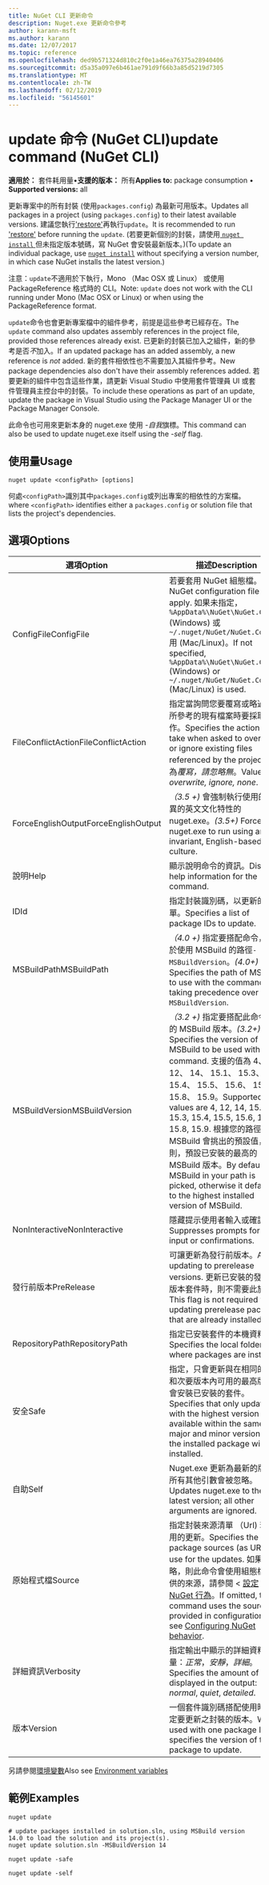 ```yaml
---
title: NuGet CLI 更新命令
description: Nuget.exe 更新命令參考
author: karann-msft
ms.author: karann
ms.date: 12/07/2017
ms.topic: reference
ms.openlocfilehash: ded9b571324d810c2f0e1a46ea76375a28940406
ms.sourcegitcommit: d5a35a097e6b461ae791d9f66b3a85d5219d7305
ms.translationtype: MT
ms.contentlocale: zh-TW
ms.lasthandoff: 02/12/2019
ms.locfileid: "56145601"
---
```

# <a name="update-command-nuget-cli"></a><span data-ttu-id="c0349-103">update 命令 (NuGet CLI)</span><span class="sxs-lookup"><span data-stu-id="c0349-103">update command (NuGet CLI)</span></span>

<span data-ttu-id="c0349-104">**適用於：** 套件耗用量&bullet;**支援的版本：** 所有</span><span class="sxs-lookup"><span data-stu-id="c0349-104">**Applies to:** package consumption &bullet; **Supported versions:** all</span></span>

<span data-ttu-id="c0349-105">更新專案中的所有封裝 (使用`packages.config`) 為最新可用版本。</span><span class="sxs-lookup"><span data-stu-id="c0349-105">Updates all packages in a project (using `packages.config`) to their latest available versions.</span></span> <span data-ttu-id="c0349-106">建議您執行['restore'](cli-ref-restore.md)再執行`update`。</span><span class="sxs-lookup"><span data-stu-id="c0349-106">It is recommended to run ['restore'](cli-ref-restore.md) before running the `update`.</span></span> <span data-ttu-id="c0349-107">(若要更新個別的封裝，請使用[ `nuget install` ](cli-ref-install.md)但未指定版本號碼，寫 NuGet 會安裝最新版本。)</span><span class="sxs-lookup"><span data-stu-id="c0349-107">(To update an individual package, use [`nuget install`](cli-ref-install.md) without specifying a version number, in which case NuGet installs the latest version.)</span></span>

<span data-ttu-id="c0349-108">注意：`update`不適用於下執行，Mono （Mac OSX 或 Linux） 或使用 PackageReference 格式時的 CLI。</span><span class="sxs-lookup"><span data-stu-id="c0349-108">Note: `update` does not work with the CLI running under Mono (Mac OSX or Linux) or when using the PackageReference format.</span></span>

<span data-ttu-id="c0349-109">`update`命令也會更新專案檔中的組件參考，前提是這些參考已經存在。</span><span class="sxs-lookup"><span data-stu-id="c0349-109">The `update` command also updates assembly references in the project file, provided those references already exist.</span></span> <span data-ttu-id="c0349-110">已更新的封裝已加入之組件，新的參考是否*不*加入。</span><span class="sxs-lookup"><span data-stu-id="c0349-110">If an updated package has an added assembly, a new reference is *not* added.</span></span> <span data-ttu-id="c0349-111">新的套件相依性也不需要加入其組件參考。</span><span class="sxs-lookup"><span data-stu-id="c0349-111">New package dependencies also don't have their assembly references added.</span></span> <span data-ttu-id="c0349-112">若要更新的組件中包含這些作業，請更新 Visual Studio 中使用套件管理員 UI 或套件管理員主控台中的封裝。</span><span class="sxs-lookup"><span data-stu-id="c0349-112">To include these operations as part of an update, update the package in Visual Studio using the Package Manager UI or the Package Manager Console.</span></span>

<span data-ttu-id="c0349-113">此命令也可用來更新本身的 nuget.exe 使用 *-自我*旗標。</span><span class="sxs-lookup"><span data-stu-id="c0349-113">This command can also be used to update nuget.exe itself using the *-self* flag.</span></span>

## <a name="usage"></a><span data-ttu-id="c0349-114">使用量</span><span class="sxs-lookup"><span data-stu-id="c0349-114">Usage</span></span>

```cli
nuget update <configPath> [options]
```

<span data-ttu-id="c0349-115">何處`<configPath>`識別其中`packages.config`或列出專案的相依性的方案檔。</span><span class="sxs-lookup"><span data-stu-id="c0349-115">where `<configPath>` identifies either a `packages.config` or solution file that lists the project's dependencies.</span></span>

## <a name="options"></a><span data-ttu-id="c0349-116">選項</span><span class="sxs-lookup"><span data-stu-id="c0349-116">Options</span></span>

| <span data-ttu-id="c0349-117">選項</span><span class="sxs-lookup"><span data-stu-id="c0349-117">Option</span></span> | <span data-ttu-id="c0349-118">描述</span><span class="sxs-lookup"><span data-stu-id="c0349-118">Description</span></span> |
| --- | --- |
| <span data-ttu-id="c0349-119">ConfigFile</span><span class="sxs-lookup"><span data-stu-id="c0349-119">ConfigFile</span></span> | <span data-ttu-id="c0349-120">若要套用 NuGet 組態檔。</span><span class="sxs-lookup"><span data-stu-id="c0349-120">The NuGet configuration file to apply.</span></span> <span data-ttu-id="c0349-121">如果未指定， `%AppData%\NuGet\NuGet.Config` (Windows) 或`~/.nuget/NuGet/NuGet.Config`用 (Mac/Linux)。</span><span class="sxs-lookup"><span data-stu-id="c0349-121">If not specified, `%AppData%\NuGet\NuGet.Config` (Windows) or `~/.nuget/NuGet/NuGet.Config` (Mac/Linux) is used.</span></span>|
| <span data-ttu-id="c0349-122">FileConflictAction</span><span class="sxs-lookup"><span data-stu-id="c0349-122">FileConflictAction</span></span> | <span data-ttu-id="c0349-123">指定當詢問您要覆寫或略過專案所參考的現有檔案時要採取的動作。</span><span class="sxs-lookup"><span data-stu-id="c0349-123">Specifies the action to take when asked to overwrite or ignore existing files referenced by the project.</span></span> <span data-ttu-id="c0349-124">值為*覆寫，請忽略無*。</span><span class="sxs-lookup"><span data-stu-id="c0349-124">Values are *overwrite, ignore, none*.</span></span> |
| <span data-ttu-id="c0349-125">ForceEnglishOutput</span><span class="sxs-lookup"><span data-stu-id="c0349-125">ForceEnglishOutput</span></span> | <span data-ttu-id="c0349-126">*（3.5 +)* 會強制執行使用的非變異的英文文化特性的 nuget.exe。</span><span class="sxs-lookup"><span data-stu-id="c0349-126">*(3.5+)* Forces nuget.exe to run using an invariant, English-based culture.</span></span> |
| <span data-ttu-id="c0349-127">說明</span><span class="sxs-lookup"><span data-stu-id="c0349-127">Help</span></span> | <span data-ttu-id="c0349-128">顯示說明命令的資訊。</span><span class="sxs-lookup"><span data-stu-id="c0349-128">Displays help information for the command.</span></span> |
| <span data-ttu-id="c0349-129">ID</span><span class="sxs-lookup"><span data-stu-id="c0349-129">Id</span></span> | <span data-ttu-id="c0349-130">指定封裝識別碼，以更新的清單。</span><span class="sxs-lookup"><span data-stu-id="c0349-130">Specifies a list of package IDs to update.</span></span> |
| <span data-ttu-id="c0349-131">MSBuildPath</span><span class="sxs-lookup"><span data-stu-id="c0349-131">MSBuildPath</span></span> | <span data-ttu-id="c0349-132">*（4.0 +)* 指定要搭配命令，優先於使用 MSBuild 的路徑`-MSBuildVersion`。</span><span class="sxs-lookup"><span data-stu-id="c0349-132">*(4.0+)* Specifies the path of MSBuild to use with the command, taking precedence over `-MSBuildVersion`.</span></span> |
| <span data-ttu-id="c0349-133">MSBuildVersion</span><span class="sxs-lookup"><span data-stu-id="c0349-133">MSBuildVersion</span></span> | <span data-ttu-id="c0349-134">*（3.2 +)* 指定要搭配此命令使用的 MSBuild 版本。</span><span class="sxs-lookup"><span data-stu-id="c0349-134">*(3.2+)* Specifies the version of MSBuild to be used with this command.</span></span> <span data-ttu-id="c0349-135">支援的值為 4、 12、 14、 15.1、 15.3、 15.4、 15.5、 15.6、 15.7，15.8、 15.9。</span><span class="sxs-lookup"><span data-stu-id="c0349-135">Supported values are 4, 12, 14, 15.1, 15.3, 15.4, 15.5, 15.6, 15.7, 15.8, 15.9.</span></span> <span data-ttu-id="c0349-136">根據您的路徑中的 MSBuild 會挑出的預設值，否則，預設已安裝的最高的 MSBuild 版本。</span><span class="sxs-lookup"><span data-stu-id="c0349-136">By default the MSBuild in your path is picked, otherwise it defaults to the highest installed version of MSBuild.</span></span> |
| <span data-ttu-id="c0349-137">NonInteractive</span><span class="sxs-lookup"><span data-stu-id="c0349-137">NonInteractive</span></span> | <span data-ttu-id="c0349-138">隱藏提示使用者輸入或確認。</span><span class="sxs-lookup"><span data-stu-id="c0349-138">Suppresses prompts for user input or confirmations.</span></span> |
| <span data-ttu-id="c0349-139">發行前版本</span><span class="sxs-lookup"><span data-stu-id="c0349-139">PreRelease</span></span> | <span data-ttu-id="c0349-140">可讓更新為發行前版本。</span><span class="sxs-lookup"><span data-stu-id="c0349-140">Allows updating to prerelease versions.</span></span> <span data-ttu-id="c0349-141">更新已安裝的發行前版本套件時，則不需要此旗標。</span><span class="sxs-lookup"><span data-stu-id="c0349-141">This flag is not required when updating prerelease packages that are already installed.</span></span> |
| <span data-ttu-id="c0349-142">RepositoryPath</span><span class="sxs-lookup"><span data-stu-id="c0349-142">RepositoryPath</span></span> | <span data-ttu-id="c0349-143">指定已安裝套件的本機資料夾。</span><span class="sxs-lookup"><span data-stu-id="c0349-143">Specifies the local folder where packages are installed.</span></span> |
| <span data-ttu-id="c0349-144">安全</span><span class="sxs-lookup"><span data-stu-id="c0349-144">Safe</span></span> | <span data-ttu-id="c0349-145">指定，只會更新與在相同的主要和次要版本內可用的最高版本將會安裝已安裝的套件。</span><span class="sxs-lookup"><span data-stu-id="c0349-145">Specifies that only updates with the highest version available within the same major and minor version as the installed package will be installed.</span></span> |
| <span data-ttu-id="c0349-146">自助</span><span class="sxs-lookup"><span data-stu-id="c0349-146">Self</span></span> | <span data-ttu-id="c0349-147">Nuget.exe 更新為最新的版本;所有其他引數會被忽略。</span><span class="sxs-lookup"><span data-stu-id="c0349-147">Updates nuget.exe to the latest version; all other arguments are ignored.</span></span> |
| <span data-ttu-id="c0349-148">原始程式檔</span><span class="sxs-lookup"><span data-stu-id="c0349-148">Source</span></span> | <span data-ttu-id="c0349-149">指定封裝來源清單 （Url) 若要使用的更新。</span><span class="sxs-lookup"><span data-stu-id="c0349-149">Specifies the list of package sources (as URLs) to use for the updates.</span></span> <span data-ttu-id="c0349-150">如果省略，則此命令會使用組態檔中提供的來源，請參閱 <<c0> [ 設定 NuGet 行為](../consume-packages/configuring-nuget-behavior.md)。</span><span class="sxs-lookup"><span data-stu-id="c0349-150">If omitted, the command uses the sources provided in configuration files, see [Configuring NuGet behavior](../consume-packages/configuring-nuget-behavior.md).</span></span> |
| <span data-ttu-id="c0349-151">詳細資訊</span><span class="sxs-lookup"><span data-stu-id="c0349-151">Verbosity</span></span> | <span data-ttu-id="c0349-152">指定輸出中顯示的詳細資料的數量：*正常*，*安靜*，*詳細*。</span><span class="sxs-lookup"><span data-stu-id="c0349-152">Specifies the amount of detail displayed in the output: *normal*, *quiet*, *detailed*.</span></span> |
| <span data-ttu-id="c0349-153">版本</span><span class="sxs-lookup"><span data-stu-id="c0349-153">Version</span></span> | <span data-ttu-id="c0349-154">一個套件識別碼搭配使用時，指定要更新之封裝的版本。</span><span class="sxs-lookup"><span data-stu-id="c0349-154">When used with one package ID, specifies the version of the package to update.</span></span> |

<span data-ttu-id="c0349-155">另請參閱[環境變數](cli-ref-environment-variables.md)</span><span class="sxs-lookup"><span data-stu-id="c0349-155">Also see [Environment variables](cli-ref-environment-variables.md)</span></span>

## <a name="examples"></a><span data-ttu-id="c0349-156">範例</span><span class="sxs-lookup"><span data-stu-id="c0349-156">Examples</span></span>

```cli
nuget update

# update packages installed in solution.sln, using MSBuild version 14.0 to load the solution and its project(s).
nuget update solution.sln -MSBuildVersion 14

nuget update -safe

nuget update -self
```
